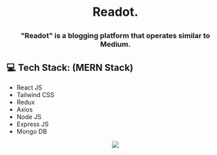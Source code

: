 # <p align="center">Readot.</p>
### <h3 align="center">"Readot" is a blogging platform that operates similar to Medium.</h3>
## 💻 Tech Stack: (MERN Stack)
- React JS
- Tailwind CSS
- Redux
- Axios
- Node JS
- Express JS
- Mongo DB

<p align="center" > <img src="https://github.com/iamthanuj/readot---forum-web-app/assets/98619183/a05fd54c-6588-41c7-bd30-d28429417558" > </p>
